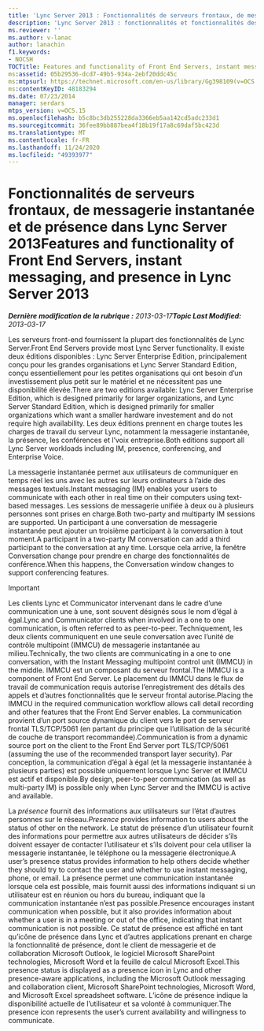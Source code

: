 ```yaml
---
title: 'Lync Server 2013 : Fonctionnalités de serveurs frontaux, de messagerie instantanée et de présence'
description: 'Lync Server 2013 : fonctionnalités et fonctionnalités des serveurs front-end, de la messagerie instantanée et de la présence.'
ms.reviewer: ''
ms.author: v-lanac
author: lanachin
f1.keywords:
- NOCSH
TOCTitle: Features and functionality of Front End Servers, instant messaging, and presence
ms:assetid: 05b29536-dcd7-49b5-934a-2ebf20ddc45c
ms:mtpsurl: https://technet.microsoft.com/en-us/library/Gg398109(v=OCS.15)
ms:contentKeyID: 48183294
ms.date: 07/23/2014
manager: serdars
mtps_version: v=OCS.15
ms.openlocfilehash: b5c8bc3db255228da3366eb5aa142cd5adc233d1
ms.sourcegitcommit: 36fee89bb887bea4f18b19f17a8c69daf5bc423d
ms.translationtype: MT
ms.contentlocale: fr-FR
ms.lasthandoff: 11/24/2020
ms.locfileid: "49393977"
---
```

# <a name="features-and-functionality-of-front-end-servers-instant-messaging-and-presence-in-lync-server-2013"></a><span data-ttu-id="4c01a-103">Fonctionnalités de serveurs frontaux, de messagerie instantanée et de présence dans Lync Server 2013</span><span class="sxs-lookup"><span data-stu-id="4c01a-103">Features and functionality of Front End Servers, instant messaging, and presence in Lync Server 2013</span></span>

<div data-xmlns="http://www.w3.org/1999/xhtml">

<div class="topic" data-xmlns="http://www.w3.org/1999/xhtml" data-msxsl="urn:schemas-microsoft-com:xslt" data-cs="https://msdn.microsoft.com/">

<div data-asp="https://msdn2.microsoft.com/asp">



</div>

<div id="mainSection">

<div id="mainBody"><span data-ttu-id="4c01a-104">

<span> </span></span><span class="sxs-lookup"><span data-stu-id="4c01a-104">

<span> </span></span></span>

<span data-ttu-id="4c01a-105">_**Dernière modification de la rubrique :** 2013-03-17_</span><span class="sxs-lookup"><span data-stu-id="4c01a-105">_**Topic Last Modified:** 2013-03-17_</span></span>

<span data-ttu-id="4c01a-106">Les serveurs front-end fournissent la plupart des fonctionnalités de Lync Server.</span><span class="sxs-lookup"><span data-stu-id="4c01a-106">Front End Servers provide most Lync Server functionality.</span></span> <span data-ttu-id="4c01a-107">Il existe deux éditions disponibles : Lync Server Enterprise Edition, principalement conçu pour les grandes organisations et Lync Server Standard Edition, conçu essentiellement pour les petites organisations qui ont besoin d’un investissement plus petit sur le matériel et ne nécessitent pas une disponibilité élevée.</span><span class="sxs-lookup"><span data-stu-id="4c01a-107">There are two editions available: Lync Server Enterprise Edition, which is designed primarily for larger organizations, and Lync Server Standard Edition, which is designed primarily for smaller organizations which want a smaller hardware investement and do not require high availability.</span></span> <span data-ttu-id="4c01a-108">Les deux éditions prennent en charge toutes les charges de travail du serveur Lync, notamment la messagerie instantanée, la présence, les conférences et l’voix entreprise.</span><span class="sxs-lookup"><span data-stu-id="4c01a-108">Both editions support all Lync Server workloads including IM, presence, conferencing, and Enterprise Voice.</span></span>

<span data-ttu-id="4c01a-109">La messagerie instantanée permet aux utilisateurs de communiquer en temps réel les uns avec les autres sur leurs ordinateurs à l’aide des messages textuels.</span><span class="sxs-lookup"><span data-stu-id="4c01a-109">Instant messaging (IM) enables your users to communicate with each other in real time on their computers using text-based messages.</span></span> <span data-ttu-id="4c01a-110">Les sessions de messagerie unifiée à deux ou à plusieurs personnes sont prises en charge.</span><span class="sxs-lookup"><span data-stu-id="4c01a-110">Both two-party and multiparty IM sessions are supported.</span></span> <span data-ttu-id="4c01a-111">Un participant à une conversation de messagerie instantanée peut ajouter un troisième participant à la conversation à tout moment.</span><span class="sxs-lookup"><span data-stu-id="4c01a-111">A participant in a two-party IM conversation can add a third participant to the conversation at any time.</span></span> <span data-ttu-id="4c01a-112">Lorsque cela arrive, la fenêtre Conversation change pour prendre en charge des fonctionnalités de conférence.</span><span class="sxs-lookup"><span data-stu-id="4c01a-112">When this happens, the Conversation window changes to support conferencing features.</span></span>

<div>


> [!IMPORTANT]
> <span data-ttu-id="4c01a-113">Les clients Lync et Communicator intervenant dans le cadre d’une communication une à une, sont souvent désignés sous le nom d’égal à égal.</span><span class="sxs-lookup"><span data-stu-id="4c01a-113">Lync and Communicator clients when involved in a one to one communication, is often referred to as peer-to-peer.</span></span> <span data-ttu-id="4c01a-114">Techniquement, les deux clients communiquent en une seule conversation avec l’unité de contrôle multipoint (IMMCU) de messagerie instantanée au milieu.</span><span class="sxs-lookup"><span data-stu-id="4c01a-114">Technically, the two clients are communicating in a one to one conversation, with the Instant Messaging multipoint control unit (IMMCU) in the middle.</span></span> <span data-ttu-id="4c01a-115">IMMCU est un composant du serveur frontal.</span><span class="sxs-lookup"><span data-stu-id="4c01a-115">The IMMCU is a component of Front End Server.</span></span> <span data-ttu-id="4c01a-116">Le placement du IMMCU dans le flux de travail de communication requis autorise l’enregistrement des détails des appels et d’autres fonctionnalités que le serveur frontal autorise.</span><span class="sxs-lookup"><span data-stu-id="4c01a-116">Placing the IMMCU in the required communication workflow allows call detail recording and other features that the Front End Server enables.</span></span> <span data-ttu-id="4c01a-117">La communication provient d’un port source dynamique du client vers le port de serveur frontal TLS/TCP/5061 (en partant du principe que l’utilisation de la sécurité de couche de transport recommandée).</span><span class="sxs-lookup"><span data-stu-id="4c01a-117">Communication is from a dynamic source port on the client to the Front End Server port TLS/TCP/5061 (assuming the use of the recommended transport layer security).</span></span> <span data-ttu-id="4c01a-118">Par conception, la communication d’égal à égal (et la messagerie instantanée à plusieurs parties) est possible uniquement lorsque Lync Server et IMMCU est actif et disponible.</span><span class="sxs-lookup"><span data-stu-id="4c01a-118">By design, peer-to-peer communication (as well as multi-party IM) is possible only when Lync Server and the IMMCU is active and available.</span></span>



</div>

<span data-ttu-id="4c01a-119">La *présence* fournit des informations aux utilisateurs sur l’état d’autres personnes sur le réseau.</span><span class="sxs-lookup"><span data-stu-id="4c01a-119">*Presence* provides information to users about the status of other on the network.</span></span> <span data-ttu-id="4c01a-120">Le statut de présence d’un utilisateur fournit des informations pour permettre aux autres utilisateurs de décider s’ils doivent essayer de contacter l’utilisateur et s’ils doivent pour cela utiliser la messagerie instantanée, le téléphone ou la messagerie électronique.</span><span class="sxs-lookup"><span data-stu-id="4c01a-120">A user’s presence status provides information to help others decide whether they should try to contact the user and whether to use instant messaging, phone, or email.</span></span> <span data-ttu-id="4c01a-121">La présence permet une communication instantanée lorsque cela est possible, mais fournit aussi des informations indiquant si un utilisateur est en réunion ou hors du bureau, indiquant que la communication instantanée n’est pas possible.</span><span class="sxs-lookup"><span data-stu-id="4c01a-121">Presence encourages instant communication when possible, but it also provides information about whether a user is in a meeting or out of the office, indicating that instant communication is not possible.</span></span> <span data-ttu-id="4c01a-122">Ce statut de présence est affiché en tant qu’icône de présence dans Lync et d’autres applications prenant en charge la fonctionnalité de présence, dont le client de messagerie et de collaboration Microsoft Outlook, le logiciel Microsoft SharePoint technologies, Microsoft Word et la feuille de calcul Microsoft Excel.</span><span class="sxs-lookup"><span data-stu-id="4c01a-122">This presence status is displayed as a presence icon in Lync and other presence-aware applications, including the Microsoft Outlook messaging and collaboration client, Microsoft SharePoint technologies, Microsoft Word, and Microsoft Excel spreadsheet software.</span></span> <span data-ttu-id="4c01a-123">L’icône de présence indique la disponibilité actuelle de l’utilisateur et sa volonté à communiquer.</span><span class="sxs-lookup"><span data-stu-id="4c01a-123">The presence icon represents the user’s current availability and willingness to communicate.</span></span>

<span data-ttu-id="4c01a-124"></div>

<span> </span>

</div>

</div>

</span><span class="sxs-lookup"><span data-stu-id="4c01a-124"></div>

<span> </span>

</div>

</div>

</span></span></div>

